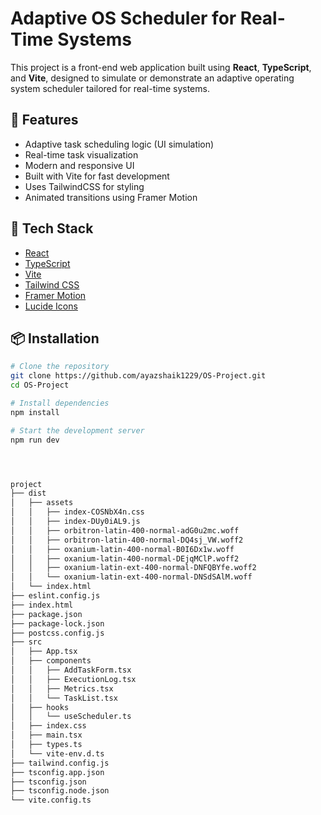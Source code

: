 # Adaptive OS Scheduler for Real-Time Systems

This project is a front-end web application built using **React**, **TypeScript**, and **Vite**, designed to simulate or demonstrate an adaptive operating system scheduler tailored for real-time systems.

## 🚀 Features

- Adaptive task scheduling logic (UI simulation)
- Real-time task visualization
- Modern and responsive UI
- Built with Vite for fast development
- Uses TailwindCSS for styling
- Animated transitions using Framer Motion

## 🧱 Tech Stack

- [React](https://reactjs.org/)
- [TypeScript](https://www.typescriptlang.org/)
- [Vite](https://vitejs.dev/)
- [Tailwind CSS](https://tailwindcss.com/)
- [Framer Motion](https://www.framer.com/motion/)
- [Lucide Icons](https://lucide.dev/)

## 📦 Installation

```bash
# Clone the repository
git clone https://github.com/ayazshaik1229/OS-Project.git
cd OS-Project

# Install dependencies
npm install

# Start the development server
npm run dev




project
├── dist
│   ├── assets
│   │   ├── index-COSNbX4n.css
│   │   ├── index-DUy0iAL9.js
│   │   ├── orbitron-latin-400-normal-adG0u2mc.woff
│   │   ├── orbitron-latin-400-normal-DQ4sj_VW.woff2
│   │   ├── oxanium-latin-400-normal-B0I6Dx1w.woff
│   │   ├── oxanium-latin-400-normal-DEjqMClP.woff2
│   │   ├── oxanium-latin-ext-400-normal-DNFQBYfe.woff2
│   │   └── oxanium-latin-ext-400-normal-DNSdSAlM.woff
│   └── index.html
├── eslint.config.js
├── index.html
├── package.json
├── package-lock.json
├── postcss.config.js
├── src
│   ├── App.tsx
│   ├── components
│   │   ├── AddTaskForm.tsx
│   │   ├── ExecutionLog.tsx
│   │   ├── Metrics.tsx
│   │   └── TaskList.tsx
│   ├── hooks
│   │   └── useScheduler.ts
│   ├── index.css
│   ├── main.tsx
│   ├── types.ts
│   └── vite-env.d.ts
├── tailwind.config.js
├── tsconfig.app.json
├── tsconfig.json
├── tsconfig.node.json
└── vite.config.ts
